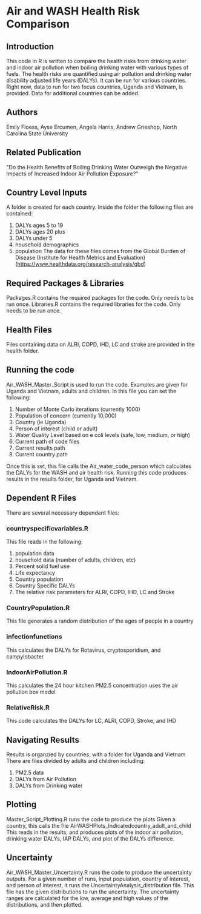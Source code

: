 # Air and WASH Health Risk Comparison

## Introduction
This code in R is written to compare the health risks from drinking water and indoor air pollution when boiling drinking water with various types of fuels. The health risks are quantified using air pollution and drinking water disability adjusted life years (DALYs).  It can be run for various countries. Right now, data to run for two focus countries, Uganda and Vietnam, is provided. Data for additional countries can be added.

## Authors
Emily Floess, Ayse Ercumen, Angela Harris, Andrew Grieshop, North Carolina State University

## Related Publication
"Do the Health Benefits of Boiling Drinking Water Outweigh the Negative Impacts of Increased Indoor Air Pollution Exposure?"
 
## Country Level Inputs
A folder is created for each country.
Inside the folder the following files are contained:
1) DALYs ages 5 to 19
2) DALYs ages 20 plus
3) DALYs under 5
4) household demographics
5) population
The data for these files comes from the Global Burden of Disease (Institute for Health Metrics and Evaluation) (https://www.healthdata.org/research-analysis/gbd)

## Required Packages & Libraries
Packages.R contains the required packages for the code. Only needs to be run once.
Libraries.R contains the required libraries for the code. Only needs to be run once.

## Health Files
Files containing data on ALRI, COPD, IHD, LC and stroke are provided in the health folder.

## Running the code
Air_WASH_Master_Script is used to run the code. 
Examples are given for Uganda and Vietnam, adults and children.
In this file you can set the following:
1) Number of Monte Carlo iterations (currently 1000)
2) Population of concern (currently 10,000)
3) Country (ie Uganda)
4) Person of interest (child or adult)
5) Water Quality Level based on e coli levels (safe, low, medium, or high)
6) Current path of code files
7) Current results path
8) Current country path

Once this is set, this file calls the Air_water_code_person which calculates the DALYs for the WASH and air health risk. Running this code produces results in the results folder, for Uganda and Vietnam. 

## Dependent R Files
There are several necessary dependent files:
### countryspecificvariables.R
This file reads in the following:
1) population data
2) household data (number of adults, children, etc)
3) Percent solid fuel use
4) Life expectancy
5) Country population
6) Country Specific DALYs
7) The relative risk parameters for ALRI, COPD, IHD, LC and Stroke

### CountryPopulation.R
This file generates a random distribution of the ages of people in a country

### infectionfunctions
This calculates the DALYs for Rotavirus, cryptosporidium, and campylobacter

### IndoorAirPollution.R
This calculates the 24 hour kitchen PM2.5 concentration uses the air pollution box model

### RelativeRisk.R
This code calculates the DALYs for LC, ALRI, COPD, Stroke, and IHD

## Navigating Results
Results is organzied by countries, with a folder for Uganda and Vietnam
There are files divided by adults and children including:
1) PM2.5 data
2) DALYs from Air Pollution
3) DALYs from Drinking water

## Plotting
Master_Script_Plotting.R runs the code to produce the plots
Given a country, this calls the file AirWASHPlots_Indicatedcountry_adult_and_child
This reads in the results, and produces plots of the indoor air pollution, drinking water DALYs, IAP DALYs, and plot of the DALYs difference.

## Uncertainty
Air_WASH_Master_Uncertainty.R runs the code to produce the uncertainty outputs.
For a given number of runs, input population, country of interest, and person of interest, it runs the UncertaintyAnalysis_distribution file. This file has the given distributions to run the uncertainty. The uncertainty ranges are calculated for the low, average and high values of the distributions, and then plotted.



